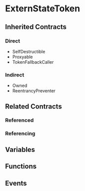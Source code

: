 # ExternStateToken

## Inherited Contracts

### Direct

* SelfDestructible
* Proxyable
* TokenFallbackCaller

### Indirect

* Owned
* ReentrancyPreventer

## Related Contracts

### Referenced

### Referencing

## Variables

## Functions

## Events
